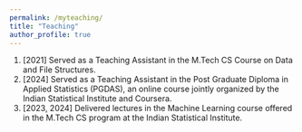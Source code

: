 ```yaml
---
permalink: /myteaching/
title: "Teaching"
author_profile: true
---
```


1. [2021] Served as a Teaching Assistant in the M.Tech CS Course on Data and File Structures.
2. [2024] Served as a Teaching Assistant in the Post Graduate Diploma in Applied Statistics (PGDAS), an online course jointly organized by the Indian Statistical Institute and Coursera.
3. [2023, 2024] Delivered lectures in the Machine Learning course offered in the M.Tech CS program at the Indian Statistical Institute. 
